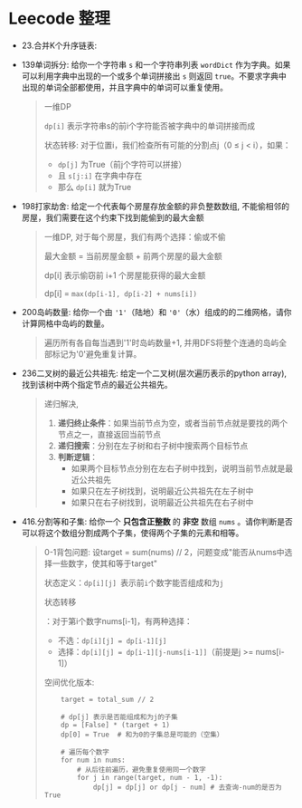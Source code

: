 # Leecode 整理



* 23.合并K个升序链表: 

* 139单词拆分: 给你一个字符串 `s` 和一个字符串列表 `wordDict` 作为字典。如果可以利用字典中出现的一个或多个单词拼接出 `s` 则返回 `true`。不要求字典中出现的单词全部都使用，并且字典中的单词可以重复使用。

  > 一维DP
  >
  > `dp[i]` 表示字符串s的前i个字符能否被字典中的单词拼接而成
  >
  > 状态转移: 对于位置i，我们检查所有可能的分割点j（0 ≤ j < i），如果：
  >
  > - `dp[j]` 为True（前j个字符可以拼接）
  > - 且 `s[j:i]` 在字典中存在
  > - 那么 `dp[i]` 就为True

* 198打家劫舍: 给定一个代表每个房屋存放金额的非负整数数组, 不能偷相邻的房屋，我们需要在这个约束下找到能偷到的最大金额

  > 一维DP, 对于每个房屋，我们有两个选择：偷或不偷
  >
  > 最大金额 = 当前房屋金额 + 前两个房屋的最大金额
  >
  > dp[i] 表示偷窃前 i+1 个房屋能获得的最大金额
  >
  > dp[i] = `max(dp[i-1], dp[i-2] + nums[i])`

* 200岛屿数量: 给你一个由 `'1'`（陆地）和 `'0'`（水）组成的的二维网格，请你计算网格中岛屿的数量。

  >  遍历所有各自每当遇到'1'时岛屿数量+1, 并用DFS将整个连通的岛屿全部标记为'0'避免重复计算。

* 236二叉树的最近公共祖先: 给定一个二叉树(层次遍历表示的python array), 找到该树中两个指定节点的最近公共祖先。

  > 递归解决,
  >
  > 1. **递归终止条件**：如果当前节点为空，或者当前节点就是要找的两个节点之一，直接返回当前节点
  > 2. **递归搜索**：分别在左子树和右子树中搜索两个目标节点
  > 3. **判断逻辑**：
  >    - 如果两个目标节点分别在左右子树中找到，说明当前节点就是最近公共祖先
  >    - 如果只在左子树找到，说明最近公共祖先在左子树中
  >    - 如果只在右子树找到，说明最近公共祖先在右子树中

* 416.分割等和子集: 给你一个 **只包含正整数** 的 **非空** 数组 `nums` 。请你判断是否可以将这个数组分割成两个子集，使得两个子集的元素和相等。

  > 0-1背包问题: 设target = sum(nums) // 2，问题变成"能否从nums中选择一些数字，使其和等于target"
  >
  > 状态定义：`dp[i][j] `表示前`i`个数字能否组成和为`j`
  >
  > 状态转移
  >
  > ：对于第i个数字nums[i-1]，有两种选择：
  >
  > - 不选：`dp[i][j] = dp[i-1][j]`
  > - 选择：`dp[i][j] = dp[i-1][j-nums[i-1]]`（前提是j >= nums[i-1]）
  >
  > 空间优化版本:
  > ``` 
  >     target = total_sum // 2
  >     
  >     # dp[j] 表示是否能组成和为j的子集
  >     dp = [False] * (target + 1)
  >     dp[0] = True  # 和为0的子集总是可能的（空集）
  >     
  >     # 遍历每个数字
  >     for num in nums:
  >         # 从后往前遍历，避免重复使用同一个数字
  >         for j in range(target, num - 1, -1):
  >             dp[j] = dp[j] or dp[j - num] # 去查询-num的是否为True
  > ```
  >
  > 

